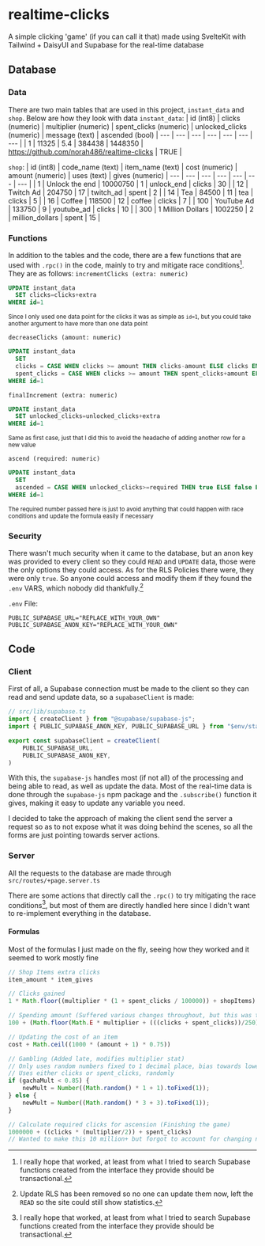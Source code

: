 # realtime-clicks

A simple clicking 'game' (if you can call it that) made using SvelteKit with Tailwind + DaisyUI and Supabase for the real-time database

## Database
### Data
There are two main tables that are used in this project, `instant_data` and `shop`. Below are how they look with data
`instant_data`:
| id (int8) | clicks (numeric) | multiplier (numeric) | spent_clicks (numeric) | unlocked_clicks (numeric) | message (text) | ascended (bool)
| --- | --- | --- | --- | --- | --- | --- |
| 1 |  11325 |  5.4 |  384438 |  1448350 |  https://github.com/norah486/realtime-clicks |  TRUE |

`shop`:
| id (int8) | code_name (text) | item_name (text) | cost (numeric) | amount (numeric) | uses (text) | gives (numeric)
| --- | --- |  --- |  --- |  --- |  --- |  --- | 
| 1 | Unlock the end | 10000750 | 1 | unlock_end | clicks | 30 |
| 12 | Twitch Ad | 204750 | 17 | twitch_ad | spent | 2 |
| 14 | Tea | 84500 | 11 | tea | clicks | 5 |
| 16 | Coffee | 118500 | 12 | coffee | clicks | 7 |
| 100 | YouTube Ad | 133750 | 9 | youtube_ad | clicks | 10 |
| 300 | 1 Million Dollars | 1002250 | 2 | million_dollars | spent | 15 |

### Functions
In addition to the tables and the code, there are a few functions that are used with `.rpc()` in the code, mainly to try and mitigate race conditions[^1]. They are as follows:
`incrementClicks (extra: numeric)`
```sql
UPDATE instant_data
  SET clicks=clicks+extra
WHERE id=1
```
<sub>Since I only used one data point for the clicks it was as simple as `id=1`, but you could take another argument to have more than one data point</sub>

`decreaseClicks (amount: numeric)`
```sql
UPDATE instant_data
  SET
  clicks = CASE WHEN clicks >= amount THEN clicks-amount ELSE clicks END,
  spent_clicks = CASE WHEN clicks >= amount THEN spent_clicks+amount ELSE spent_clicks END
WHERE id=1
```

`finalIncrement (extra: numeric)`
```sql
UPDATE instant_data
  SET unlocked_clicks=unlocked_clicks+extra
WHERE id=1
```
<sub>Same as first case, just that I did this to avoid the headache of adding another row for a new value</sub>

`ascend (required: numeric)`
```sql
UPDATE instant_data
  SET
  ascended = CASE WHEN unlocked_clicks>=required THEN true ELSE false END
WHERE id=1
```
<sub>The required number passed here is just to avoid anything that could happen with race conditions and update the formula easily if necessary</sub>

### Security
There wasn't much security when it came to the database, but an anon key was provided to every client so they could `READ` and `UPDATE` data, those were the only options they could access.
As for the RLS Policies there were, they were only `true`. So anyone could access and modify them if they found the `.env` VARS, which nobody did thankfully.[^2]

`.env` File:
```.env
PUBLIC_SUPABASE_URL="REPLACE_WITH_YOUR_OWN"
PUBLIC_SUPABASE_ANON_KEY="REPLACE_WITH_YOUR_OWN"
```
## Code
### Client
First of all, a Supabase connection must be made to the client so they can read and send update data, so a `supabaseClient` is made:
```ts
// src/lib/supabase.ts
import { createClient } from "@supabase/supabase-js";
import { PUBLIC_SUPABASE_ANON_KEY, PUBLIC_SUPABASE_URL } from "$env/static/public";

export const supabaseClient = createClient(
    PUBLIC_SUPABASE_URL,
    PUBLIC_SUPABASE_ANON_KEY,
)
```
With this, the `supabase-js` handles most (if not all) of the processing and being able to read, as well as update the data.
Most of the real-time data is done through the `supabase-js` npm package and the `.subscribe()` function it gives, making it easy to update any variable you need.

I decided to take the approach of making the client send the server a request so as to not expose what it was doing behind the scenes, so all the forms are just pointing towards server actions.

### Server
All the requests to the database are made through `src/routes/+page.server.ts`

There are some actions that directly call the `.rpc()` to try mitigating the race conditions[^1], but most of them are directly handled here since I didn't want to re-implement everything in the database.

#### Formulas
Most of the formulas I just made on the fly, seeing how they worked and it seemed to work mostly fine
```ts
// Shop Items extra clicks
item_amount * item_gives

// Clicks gained
1 * Math.floor((multiplier * (1 + spent_clicks / 100000)) + shopItems)

// Spending amount (Suffered various changes throughout, but this was the final version)
100 + (Math.floor(Math.E * multiplier + (((clicks + spent_clicks))/250) * multiplier))

// Updating the cost of an item
cost + Math.ceil((1000 * (amount + 1) * 0.75))

// Gambling (Added late, modifies multiplier stat)
// Only uses random numbers fixed to 1 decimal place, bias towards lower numbers
// Uses either clicks or spent_clicks, randomly
if (gachaMult < 0.85) {
    newMult = Number((Math.random() * 1 + 1).toFixed(1));
} else {
    newMult = Number((Math.random() * 3 + 3).toFixed(1));
}

// Calculate required clicks for ascension (Finishing the game)
1000000 + ((clicks * (multiplier/2)) + spent_clicks)
// Wanted to make this 10 million+ but forgot to account for changing numbers, the game was done by this point.
```

[^1]: I really hope that worked, at least from what I tried to search Supabase functions created from the interface they provide should be transactional.
[^2]: Update RLS has been removed so no one can update them now, left the `READ` so the site could still show statistics.
